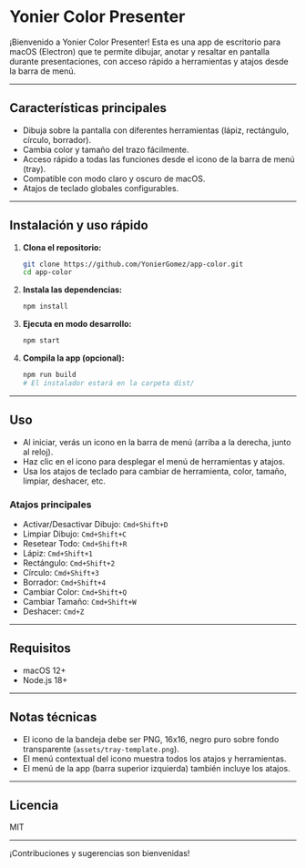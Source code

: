 # Yonier Color Presenter

¡Bienvenido a Yonier Color Presenter! Esta es una app de escritorio para macOS (Electron) que te permite dibujar, anotar y resaltar en pantalla durante presentaciones, con acceso rápido a herramientas y atajos desde la barra de menú.

---

## Características principales
- Dibuja sobre la pantalla con diferentes herramientas (lápiz, rectángulo, círculo, borrador).
- Cambia color y tamaño del trazo fácilmente.
- Acceso rápido a todas las funciones desde el icono de la barra de menú (tray).
- Compatible con modo claro y oscuro de macOS.
- Atajos de teclado globales configurables.

---

## Instalación y uso rápido

1. **Clona el repositorio:**
   ```sh
   git clone https://github.com/YonierGomez/app-color.git
   cd app-color
   ```

2. **Instala las dependencias:**
   ```sh
   npm install
   ```

3. **Ejecuta en modo desarrollo:**
   ```sh
   npm start
   ```

4. **Compila la app (opcional):**
   ```sh
   npm run build
   # El instalador estará en la carpeta dist/
   ```

---

## Uso

- Al iniciar, verás un icono en la barra de menú (arriba a la derecha, junto al reloj).
- Haz clic en el icono para desplegar el menú de herramientas y atajos.
- Usa los atajos de teclado para cambiar de herramienta, color, tamaño, limpiar, deshacer, etc.

### Atajos principales

- Activar/Desactivar Dibujo: `Cmd+Shift+D`
- Limpiar Dibujo: `Cmd+Shift+C`
- Resetear Todo: `Cmd+Shift+R`
- Lápiz: `Cmd+Shift+1`
- Rectángulo: `Cmd+Shift+2`
- Círculo: `Cmd+Shift+3`
- Borrador: `Cmd+Shift+4`
- Cambiar Color: `Cmd+Shift+Q`
- Cambiar Tamaño: `Cmd+Shift+W`
- Deshacer: `Cmd+Z`

---

## Requisitos
- macOS 12+
- Node.js 18+

---

## Notas técnicas
- El icono de la bandeja debe ser PNG, 16x16, negro puro sobre fondo transparente (`assets/tray-template.png`).
- El menú contextual del icono muestra todos los atajos y herramientas.
- El menú de la app (barra superior izquierda) también incluye los atajos.

---

## Licencia
MIT

---

¡Contribuciones y sugerencias son bienvenidas!